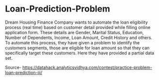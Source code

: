 # Loan-Prediction-Problem

Dream Housing Finance Company wants to automate the loan eligibility process (real time) based on customer detail provided while filling online application form. These details are Gender, Marital Status, Education, Number of Dependents, Income, Loan Amount, Credit History and others. To automate this process, they have given a problem to identify the customers segments, those are eligible for loan amount so that they can specifically target these customers. Here they have provided a partial data set.

Source- https://datahack.analyticsvidhya.com/contest/practice-problem-loan-prediction-iii/
